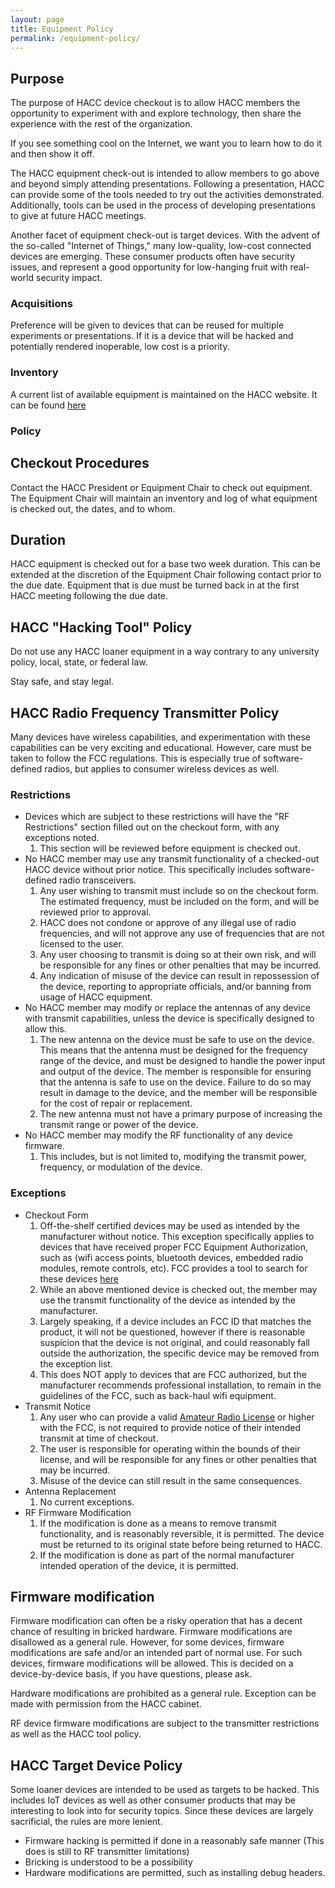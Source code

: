```yaml
---
layout: page
title: Equipment Policy
permalink: /equipment-policy/
---
```

## Purpose

The purpose of HACC device checkout is to allow HACC members the opportunity to experiment with and explore technology, then share the experience with the rest of the organization.

If you see something cool on the Internet, we want you to learn how to do it and then show it off.

The HACC equipment check-out is intended to allow members to go above and beyond simply attending presentations. Following a presentation, HACC can provide some of the tools needed to try out the activities demonstrated. Additionally, tools can be used in the process of developing presentations to give at future HACC meetings.

Another facet of equipment check-out is target devices. With the advent of the so-called "Internet of Things," many low-quality, low-cost connected devices are emerging. These consumer products often have security issues, and represent a good opportunity for low-hanging fruit with real-world security impact.

### Acquisitions

Preference will be given to devices that can be reused for multiple experiments or presentations. If it is a device that will be hacked and potentially rendered inoperable, low cost is a priority.

### Inventory

A current list of available equipment is maintained on the HACC website. It can be found [here](/equipment)

### Policy

## Checkout Procedures

Contact the HACC President or Equipment Chair to check out equipment. The Equipment Chair will maintain an inventory and log of what equipment is checked out, the dates, and to whom.

## Duration

HACC equipment is checked out for a base two week duration. This can be extended at the discretion of the Equipment Chair following contact prior to the due date. Equipment that is due must be turned back in at the first HACC meeting following the due date.

## HACC "Hacking Tool" Policy

Do not use any HACC loaner equipment in a way contrary to any university policy, local, state, or federal law.

Stay safe, and stay legal.

## HACC Radio Frequency Transmitter Policy

Many devices have wireless capabilities, and experimentation with these capabilities can be very exciting and educational. However, care must be taken to follow the FCC regulations. This is especially true of software-defined radios, but applies to consumer wireless devices as well.

### Restrictions

* Devices which are subject to these restrictions will have the "RF Restrictions" section filled out on the checkout form, with any exceptions noted.
  1. This section will be reviewed before equipment is checked out.
* No HACC member may use any transmit functionality of a checked-out HACC device without prior notice. This specifically includes software-defined radio transceivers.
  1. Any user wishing to transmit must include so on the checkout form. The estimated frequency, must be included on the form, and will be reviewed prior to approval.
  2. HACC does not condone or approve of any illegal use of radio frequencies, and will not approve any use of frequencies that are not licensed to the user.
  3. Any user choosing to transmit is doing so at their own risk, and will be responsible for any fines or other penalties that may be incurred.
  4. Any indication of misuse of the device can result in repossession of the device, reporting to appropriate officials, and/or banning from usage of HACC equipment.
* No HACC member may modify or replace the antennas of any device with transmit capabilities, unless the device is specifically designed to allow this.
  1. The new antenna on the device must be safe to use on the device. This means that the antenna must be designed for the frequency range of the device, and must be designed to handle the power input and output of the device. The member is responsible for ensuring that the antenna is safe to use on the device. Failure to do so may result in damage to the device, and the member will be responsible for the cost of repair or replacement.
  2. The new antenna must not have a primary purpose of increasing the transmit range or power of the device.
* No HACC member may modify the RF functionality of any device firmware.
  1. This includes, but is not limited to, modifying the transmit power, frequency, or modulation of the device.

### Exceptions

* Checkout Form
  1. Off-the-shelf certified devices may be used as intended by the manufacturer without notice. This exception specifically applies to devices that have received proper FCC Equipment Authorization, such as (wifi access points, bluetooth devices, embedded radio modules, remote controls, etc). FCC provides a tool to search for these devices [here](https://www.fcc.gov/oet/ea/fccid)
  2. While an above mentioned device is checked out, the member may use the transmit functionality of the device as intended by the manufacturer.
  3. Largely speaking, if a device includes an FCC ID that matches the product, it will not be questioned, however if there is reasonable suspicion that the device is not original, and could reasonably fall outside the authorization, the specific device may be removed from the exception list.
  4. This does NOT apply to devices that are FCC authorized, but the manufacturer recommends professional installation, to remain in the guidelines of the FCC, such as back-haul wifi equipment.
* Transmit Notice
  1. Any user who can provide a valid [Amateur Radio License](https://www.fcc.gov/wireless/bureau-divisions/mobility-division/amateur-radio-service) or higher with the FCC, is not required to provide notice of their intended transmit at time of checkout.
  2. The user is responsible for operating within the bounds of their license, and will be responsible for any fines or other penalties that may be incurred.
  3. Misuse of the device can still result in the same consequences.
* Antenna Replacement
  1. No current exceptions.
* RF Firmware Modification
  1. If the modification is done as a means to remove transmit functionality, and is reasonably reversible, it is permitted. The device must be returned to its original state before being returned to HACC.
  2. If the modification is done as part of the normal manufacturer intended operation of the device, it is permitted.

## Firmware modification

Firmware modification can often be a risky operation that has a decent chance of resulting in bricked hardware. Firmware modifications are disallowed as a general rule. However, for some devices, firmware modifications are safe and/or an intended part of normal use. For such devices, firmware modifications will be allowed. This is decided on a device-by-device basis, if you have questions, please ask.

Hardware modifications are prohibited as a general rule. Exception can be made with permission from the HACC cabinet.

RF device firmware modifications are subject to the transmitter restrictions as well as the HACC tool policy.

## HACC Target Device Policy

Some loaner devices are intended to be used as targets to be hacked. This includes IoT devices as well as other consumer products that may be interesting to look into for security topics. Since these devices are largely sacrificial, the rules are more lenient.

* Firmware hacking is permitted if done in a reasonably safe manner (This does is still to RF transmitter limitations)
* Bricking is understood to be a possibility
* Hardware modifications are permitted, such as installing debug headers.
